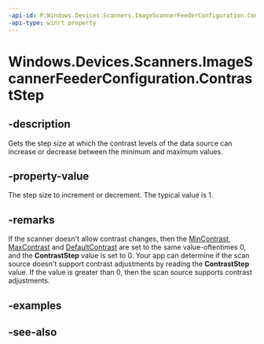 ----api-id: P:Windows.Devices.Scanners.ImageScannerFeederConfiguration.ContrastStep
-api-type: winrt property
---<!-- Property syntaxpublic uint ContrastStep { get; }--># Windows.Devices.Scanners.ImageScannerFeederConfiguration.ContrastStep## -descriptionGets the step size at which the contrast levels of the data source can increase or decrease between the minimum and maximum values.## -property-valueThe step size to increment or decrement. The typical value is 1.## -remarksIf the scanner doesn't allow contrast changes, then the [MinContrast](imagescannerfeederconfiguration_mincontrast.md), [MaxContrast](imagescannerfeederconfiguration_maxcontrast.md) and [DefaultContrast](imagescannerfeederconfiguration_defaultcontrast.md) are set to the same value-oftentimes 0, and the **ContrastStep** value is set to 0. Your app can determine if the scan source doesn't support contrast adjustments by reading the **ContrastStep** value. If the value is greater than 0, then the scan source supports contrast adjustments.## -examples## -see-also